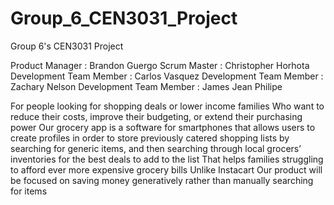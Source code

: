# Group_6_CEN3031_Project
Group 6's CEN3031 Project

Product Manager : Brandon Guergo
Scrum Master : Christopher Horhota
Development Team Member : Carlos Vasquez
Development Team Member : Zachary Nelson
Development Team Member : James Jean Philipe

For people looking for shopping deals or lower income families
Who want to reduce their costs, improve their budgeting, or extend their purchasing power
Our grocery app is a software for smartphones that allows users to create profiles in order to store previously catered shopping lists by searching for generic items, and then searching through local grocers’ inventories for the best deals to add to the list
That helps families struggling to afford ever more expensive grocery bills
Unlike Instacart
Our product will be focused on saving money generatively rather than manually searching for items
